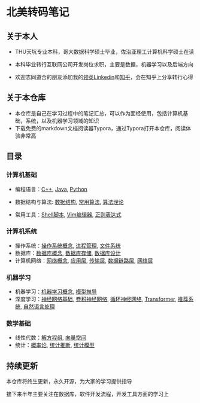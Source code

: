 # 北美转码笔记

## 关于本人

- THU天坑专业本科，哥大数据科学硕士毕业，佐治亚理工计算机科学硕士在读
- 本科毕业转行互联网公司开发岗位求职，主要是数据，机器学习以及后端方向

- 欢迎志同道合的朋友添加我的[领英Linkedin](https://www.linkedin.com/in/jingxiangzhang/)和[知乎](https://www.zhihu.com/people/zhangjx831)，会在知乎上分享转行心得


## 关于本仓库

- 本仓库是自己在学习过程中的笔记汇总，可以作为面经使用，包括计算机基础，系统，以及机器学习领域的知识
- 下载免费的markdown文档阅读器Typora，通过Typora打开本仓库，阅读体验非常高

## 目录

### 计算机基础

- 编程语言：[C++](https://github.com/zhangjx831/Data-Science-Notes/blob/master/Computer%20Science/Computer%20Basics/Programming%20Fundamentals/C%2B%2B.md), [Java](https://github.com/zhangjx831/Data-Science-Notes/blob/master/Computer%20Science/Computer%20Basics/Programming%20Fundamentals/Java.md), [Python](https://github.com/zhangjx831/Data-Science-Notes/blob/master/Computer%20Science/Computer%20Basics/Programming%20Fundamentals/Python.md)

- 数据结构与算法: [数据结构](https://github.com/zhangjx831/Data-Science-Notes/blob/master/Computer%20Science/Computer%20Basics/Data%20Structure%20%26%20Algorithgm/Data%20Structures.md), [常用算法](https://github.com/zhangjx831/Data-Science-Notes/blob/master/Computer%20Science/Computer%20Basics/Data%20Structure%20%26%20Algorithgm/%E5%B8%B8%E7%94%A8%E7%AE%97%E6%B3%95.md), [算法理论](https://github.com/zhangjx831/Data-Science-Notes/blob/master/Computer%20Science/Computer%20Basics/Data%20Structure%20%26%20Algorithgm/Algorithm%20Theory.md)
- 常用工具：[Shell脚本](https://github.com/zhangjx831/Data-Science-Notes/blob/master/Computer%20Science/Computer%20Basics/Tools/Shell%E8%84%9A%E6%9C%AC.md), [Vim编辑器](https://github.com/zhangjx831/Data-Science-Notes/blob/master/Computer%20Science/Computer%20Basics/Tools/Vim%E7%BC%96%E8%BE%91%E5%99%A8.md), [正则表达式](https://github.com/zhangjx831/Data-Science-Notes/blob/master/Computer%20Science/Computer%20Basics/Tools/%E6%AD%A3%E5%88%99%E8%A1%A8%E8%BE%BE%E5%BC%8F.md)

### 计算机系统

- 操作系统：[操作系统概念](https://github.com/zhangjx831/Data-Science-Notes/blob/master/Computer%20Science/Computer%20System/Operating%20Systems/intro.md), [进程管理](https://github.com/zhangjx831/Data-Science-Notes/blob/master/Computer%20Science/Computer%20System/Operating%20Systems/Process.md), [文件系统](https://github.com/zhangjx831/Data-Science-Notes/blob/master/Computer%20Science/Computer%20System/Operating%20Systems/File%20System.md)
- 数据库：[数据库概念](https://github.com/zhangjx831/Data-Science-Notes/blob/master/Computer%20Science/Computer%20System/Databases/Introduction.md), [数据库存储](https://github.com/zhangjx831/Data-Science-Notes/blob/master/Computer%20Science/Computer%20System/Databases/Database%20Storage.md), [数据库设计](https://github.com/zhangjx831/Data-Science-Notes/blob/master/Computer%20Science/Computer%20System/Databases/%E6%95%B0%E6%8D%AE%E5%BA%93%E8%AE%BE%E8%AE%A1.md)
- 计算机网络：[网络概念](https://github.com/zhangjx831/Data-Science-Notes/blob/master/Computer%20Science/Computer%20System/Computer%20Networks/Introduction.md), [应用层](https://github.com/zhangjx831/Data-Science-Notes/blob/master/Computer%20Science/Computer%20System/Computer%20Networks/Application%20Layer.md), [传输层](https://github.com/zhangjx831/Data-Science-Notes/blob/master/Computer%20Science/Computer%20System/Computer%20Networks/Transport%20Layer.md), [数据链路层](https://github.com/zhangjx831/Data-Science-Notes/blob/master/Computer%20Science/Computer%20System/Computer%20Networks/Transport%20Layer.md), [网络层](https://github.com/zhangjx831/Data-Science-Notes/blob/master/Computer%20Science/Computer%20System/Computer%20Networks/Network%20Layer.md)

### 机器学习

- 机器学习：[机器学习概念](https://github.com/zhangjx831/Data-Science-Notes/blob/master/Computer%20Science/Machine%20Learning/Machine%20Learning/%E5%9F%BA%E7%A1%80%E6%A6%82%E5%BF%B5.md), [模型推导](https://github.com/zhangjx831/Data-Science-Notes/blob/master/Computer%20Science/Machine%20Learning/Machine%20Learning/%E6%A8%A1%E5%9E%8B%E6%8E%A8%E5%AF%BC.md)
- 深度学习：[神经网络基础](https://github.com/zhangjx831/Data-Science-Notes/blob/master/Computer%20Science/Machine%20Learning/Deep%20Learning/DNN.md), [卷积神经网络](https://github.com/zhangjx831/Data-Science-Notes/blob/master/Computer%20Science/Machine%20Learning/Deep%20Learning/CNN.md), [循环神经网络](https://github.com/zhangjx831/Data-Science-Notes/blob/master/Computer%20Science/Machine%20Learning/Deep%20Learning/RNN.md), [Transformer](https://github.com/zhangjx831/Data-Science-Notes/blob/master/Computer%20Science/Machine%20Learning/Deep%20Learning/Transformer.md), [推荐系统](https://github.com/zhangjx831/Data-Science-Notes/blob/master/Computer%20Science/Machine%20Learning/Deep%20Learning/%E6%8E%A8%E8%8D%90%E7%B3%BB%E7%BB%9F.md), [自然语言处理](https://github.com/zhangjx831/Data-Science-Notes/blob/master/Computer%20Science/Machine%20Learning/Deep%20Learning/%E8%87%AA%E7%84%B6%E8%AF%AD%E8%A8%80%E5%A4%84%E7%90%86.md)

### 数学基础

- 线性代数：[解方程组](https://github.com/zhangjx831/Data-Science-Notes/blob/master/Mathematics/Linear%20Algebra/%E8%A7%A3%E6%96%B9%E7%A8%8B%E7%BB%84.md), [向量空间](https://github.com/zhangjx831/Data-Science-Notes/blob/master/Mathematics/Linear%20Algebra/%E5%90%91%E9%87%8F%E7%A9%BA%E9%97%B4.md)
- 统计：[概率论](https://github.com/zhangjx831/Data-Science-Notes/blob/master/Mathematics/Statistics/Probs%20and%20Stats.md), [统计推断](https://github.com/zhangjx831/Data-Science-Notes/blob/master/Mathematics/Statistics/Stats%20Inference.md), [统计模型](https://github.com/zhangjx831/Data-Science-Notes/blob/master/Mathematics/Statistics/Stats%20Modelling.md)

## 持续更新

本仓库将终生更新，永久开源，为大家的学习提供指导

接下来半年主要关注在数据库，软件开发流程，开发工具方面的学习上

